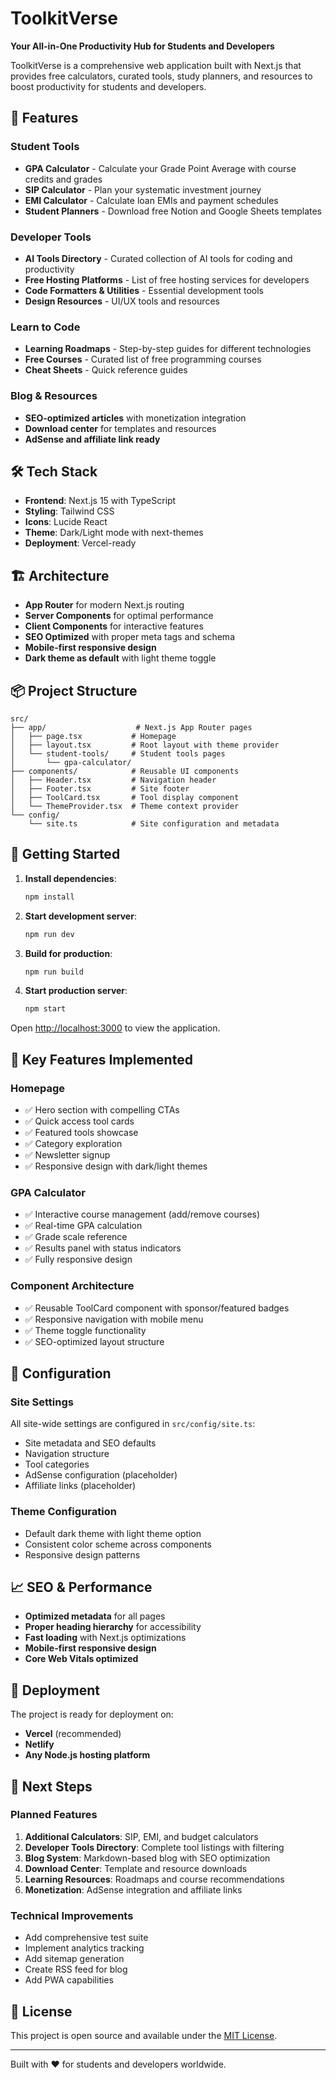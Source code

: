 # ToolkitVerse

**Your All-in-One Productivity Hub for Students and Developers**

ToolkitVerse is a comprehensive web application built with Next.js that provides free calculators, curated tools, study planners, and resources to boost productivity for students and developers.

## 🚀 Features

### Student Tools
- **GPA Calculator** - Calculate your Grade Point Average with course credits and grades
- **SIP Calculator** - Plan your systematic investment journey
- **EMI Calculator** - Calculate loan EMIs and payment schedules
- **Student Planners** - Download free Notion and Google Sheets templates

### Developer Tools
- **AI Tools Directory** - Curated collection of AI tools for coding and productivity
- **Free Hosting Platforms** - List of free hosting services for developers
- **Code Formatters & Utilities** - Essential development tools
- **Design Resources** - UI/UX tools and resources

### Learn to Code
- **Learning Roadmaps** - Step-by-step guides for different technologies
- **Free Courses** - Curated list of free programming courses
- **Cheat Sheets** - Quick reference guides

### Blog & Resources
- **SEO-optimized articles** with monetization integration
- **Download center** for templates and resources
- **AdSense and affiliate link ready**

## 🛠 Tech Stack

- **Frontend**: Next.js 15 with TypeScript
- **Styling**: Tailwind CSS
- **Icons**: Lucide React
- **Theme**: Dark/Light mode with next-themes
- **Deployment**: Vercel-ready

## 🏗 Architecture

- **App Router** for modern Next.js routing
- **Server Components** for optimal performance
- **Client Components** for interactive features
- **SEO Optimized** with proper meta tags and schema
- **Mobile-first responsive design**
- **Dark theme as default** with light theme toggle

## 📦 Project Structure

```
src/
├── app/                    # Next.js App Router pages
│   ├── page.tsx           # Homepage
│   ├── layout.tsx         # Root layout with theme provider
│   └── student-tools/     # Student tools pages
│       └── gpa-calculator/
├── components/            # Reusable UI components
│   ├── Header.tsx         # Navigation header
│   ├── Footer.tsx         # Site footer
│   ├── ToolCard.tsx       # Tool display component
│   └── ThemeProvider.tsx  # Theme context provider
└── config/
    └── site.ts            # Site configuration and metadata
```

## 🚀 Getting Started

1. **Install dependencies**:
   ```bash
   npm install
   ```

2. **Start development server**:
   ```bash
   npm run dev
   ```

3. **Build for production**:
   ```bash
   npm run build
   ```

4. **Start production server**:
   ```bash
   npm start
   ```

Open [http://localhost:3000](http://localhost:3000) to view the application.

## 🎯 Key Features Implemented

### Homepage
- ✅ Hero section with compelling CTAs
- ✅ Quick access tool cards
- ✅ Featured tools showcase
- ✅ Category exploration
- ✅ Newsletter signup
- ✅ Responsive design with dark/light themes

### GPA Calculator
- ✅ Interactive course management (add/remove courses)
- ✅ Real-time GPA calculation
- ✅ Grade scale reference
- ✅ Results panel with status indicators
- ✅ Fully responsive design

### Component Architecture
- ✅ Reusable ToolCard component with sponsor/featured badges
- ✅ Responsive navigation with mobile menu
- ✅ Theme toggle functionality
- ✅ SEO-optimized layout structure

## 🔧 Configuration

### Site Settings
All site-wide settings are configured in `src/config/site.ts`:
- Site metadata and SEO defaults
- Navigation structure
- Tool categories
- AdSense configuration (placeholder)
- Affiliate links (placeholder)

### Theme Configuration
- Default dark theme with light theme option
- Consistent color scheme across components
- Responsive design patterns

## 📈 SEO & Performance

- **Optimized metadata** for all pages
- **Proper heading hierarchy** for accessibility
- **Fast loading** with Next.js optimizations
- **Mobile-first responsive design**
- **Core Web Vitals optimized**

## 🚀 Deployment

The project is ready for deployment on:
- **Vercel** (recommended)
- **Netlify**
- **Any Node.js hosting platform**

## 🔮 Next Steps

### Planned Features
1. **Additional Calculators**: SIP, EMI, and budget calculators
2. **Developer Tools Directory**: Complete tool listings with filtering
3. **Blog System**: Markdown-based blog with SEO optimization
4. **Download Center**: Template and resource downloads
5. **Learning Resources**: Roadmaps and course recommendations
6. **Monetization**: AdSense integration and affiliate links

### Technical Improvements
- Add comprehensive test suite
- Implement analytics tracking
- Add sitemap generation
- Create RSS feed for blog
- Add PWA capabilities

## 📄 License

This project is open source and available under the [MIT License](LICENSE).

---

Built with ❤️ for students and developers worldwide.
